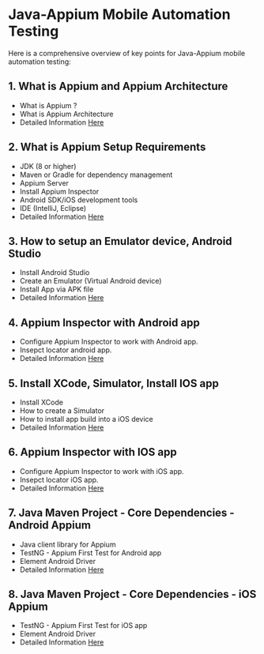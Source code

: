 # Java-Appium Mobile Automation Testing
Here is a comprehensive overview of key points for Java-Appium mobile automation testing:

## 1. What is Appium and Appium Architecture
- What is Appium ?
- What is Appium Architecture
- Detailed Information [Here](./1-what-is-appium.md) 

## 2. What is Appium Setup Requirements
- JDK (8 or higher)
- Maven or Gradle for dependency management
- Appium Server
- Install Appium Inspector
- Android SDK/iOS development tools
- IDE (IntelliJ, Eclipse)
- Detailed Information [Here](./2-setup-appium-tools.md)

## 3. How to setup an Emulator device, Android Studio
- Install Android Studio
- Create an Emulator (Virtual Android device)
- Install App via APK file
- Detailed Information [Here](./3-setup-android-studio-emulator-install-android-app.md)


## 4. Appium Inspector with Android app
- Configure Appium Inspector to work with Android app.
- Insepct locator android app.
- Detailed Information [Here](./4-configure-appium-inspector-android-locators.md)

## 5. Install XCode, Simulator, Install IOS app
- Install XCode
- How to create a Simulator
- How to install app build into a iOS device
- Detailed Information [Here](./5-setup-ios-xcode-simulator-install-app.md)

## 6. Appium Inspector with IOS app
- Configure Appium Inspector to work with iOS app.
- Insepct locator iOS app.
- Detailed Information [Here](./6-configure-appium-inspector-ios-locators.md)

## 7. Java Maven Project - Core Dependencies - Android Appium
- Java client library for Appium
- TestNG - Appium First Test for Android app
- Element Android Driver
- Detailed Information [Here](7-java-maven-project-appium-android.md)

## 8. Java Maven Project - Core Dependencies - iOS Appium
- TestNG - Appium First Test for iOS app
- Element Android Driver
- Detailed Information [Here](./8-java-maven-project-appium-ios.md)